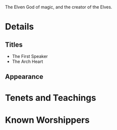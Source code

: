 The Elven God of magic, and the creator of the Elves.
# Details
## Titles
- The First Speaker
- The Arch Heart
## Appearance

# Tenets and Teachings
# Known Worshippers
